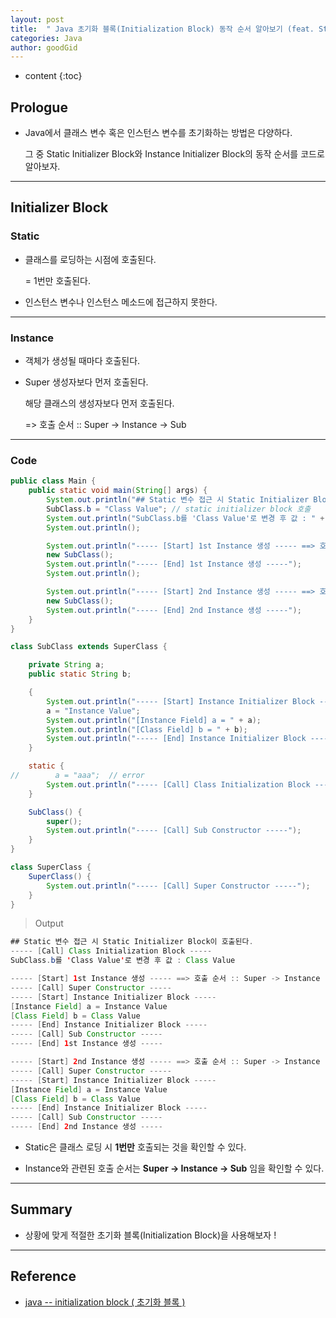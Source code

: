 ```yaml
---
layout: post
title:  " Java 초기화 블록(Initialization Block) 동작 순서 알아보기 (feat. Static, Instance) "
categories: Java
author: goodGid
---
```

* content
{:toc}

## Prologue

* Java에서 클래스 변수 혹은 인스턴스 변수를 초기화하는 방법은 다양하다.

  그 중 Static Initializer Block와 Instance Initializer Block의 동작 순서를 코드로 알아보자.



---

## Initializer Block

### Static 

* 클래스를 로딩하는 시점에 호출된다.

  = 1번만 호출된다.

* 인스턴스 변수나 인스턴스 메소드에 접근하지 못한다.

---

### Instance

* 객체가 생성될 때마다 호출된다.

* Super 생성자보다 먼저 호출된다.

  해당 클래스의 생성자보다 먼저 호출된다.

  => 호출 순서 :: Super -> Instance -> Sub
  

---

### Code

``` java
public class Main {
    public static void main(String[] args) {
        System.out.println("## Static 변수 접근 시 Static Initializer Block이 호출된다.");
        SubClass.b = "Class Value"; // static initializer block 호출
        System.out.println("SubClass.b를 'Class Value'로 변경 후 값 : " + SubClass.b);
        System.out.println();

        System.out.println("----- [Start] 1st Instance 생성 ----- ==> 호출 순서 :: Super -> Instance -> Sub");
        new SubClass();
        System.out.println("----- [End] 1st Instance 생성 -----");
        System.out.println();

        System.out.println("----- [Start] 2nd Instance 생성 ----- ==> 호출 순서 :: Super -> Instance -> Sub");
        new SubClass();
        System.out.println("----- [End] 2nd Instance 생성 -----");
    }
}

class SubClass extends SuperClass {

    private String a;
    public static String b;

    {
        System.out.println("----- [Start] Instance Initializer Block -----");
        a = "Instance Value";
        System.out.println("[Instance Field] a = " + a);
        System.out.println("[Class Field] b = " + b);
        System.out.println("----- [End] Instance Initializer Block -----");
    }

    static {
//        a = "aaa";  // error
        System.out.println("----- [Call] Class Initialization Block -----");
    }

    SubClass() {
        super();
        System.out.println("----- [Call] Sub Constructor -----");
    }
}

class SuperClass {
    SuperClass() {
        System.out.println("----- [Call] Super Constructor -----");
    }
}
```

> Output

``` java
## Static 변수 접근 시 Static Initializer Block이 호출된다.
----- [Call] Class Initialization Block -----
SubClass.b를 'Class Value'로 변경 후 값 : Class Value

----- [Start] 1st Instance 생성 ----- ==> 호출 순서 :: Super -> Instance -> Sub
----- [Call] Super Constructor -----
----- [Start] Instance Initializer Block -----
[Instance Field] a = Instance Value
[Class Field] b = Class Value
----- [End] Instance Initializer Block -----
----- [Call] Sub Constructor -----
----- [End] 1st Instance 생성 -----

----- [Start] 2nd Instance 생성 ----- ==> 호출 순서 :: Super -> Instance -> Sub
----- [Call] Super Constructor -----
----- [Start] Instance Initializer Block -----
[Instance Field] a = Instance Value
[Class Field] b = Class Value
----- [End] Instance Initializer Block -----
----- [Call] Sub Constructor -----
----- [End] 2nd Instance 생성 -----
```

* Static은 클래스 로딩 시 **1번만** 호출되는 것을 확인할 수 있다.

* Instance와 관련된 호출 순서는 **Super -> Instance -> Sub** 임을 확인할 수 있다.

---

## Summary

* 상황에 맞게 적절한 초기화 블록(Initialization Block)을 사용해보자 ! 

---

## Reference

* [java -- initialization block ( 초기화 블록 )](https://freeprog.tistory.com/198)